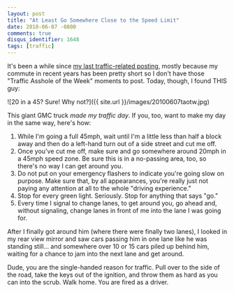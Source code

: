 ```yaml
---
layout: post
title: "At Least Go Somewhere Close to the Speed Limit"
date: 2010-06-07 -0800
comments: true
disqus_identifier: 1648
tags: [traffic]
---
```

It's been a while since [my last traffic-related
posting](/archive/2008/09/19/watch-those-one-way-grids.aspx), mostly
because my commute in recent years has been pretty short so I don't have
those "Traffic Asshole of the Week" moments to post. Today, though, I
found THIS guy:

![20 in a 45? Sure! Why
not?]({{ site.url }}/images/20100607taotw.jpg)

This giant GMC truck *made my traffic day*. If you, too, want to make my
day in the same way, here's how:

1. While I'm going a full 45mph, wait until I'm a little less than half
    a block away and then do a left-hand turn out of a side street and
    cut me off.
2. Once you've cut me off, make sure and go somewhere around 20mph in a
    45mph speed zone. Be sure this is in a no-passing area, too, so
    there's no way I can get around you.
3. Do not put on your emergency flashers to indicate you're going slow
    on purpose. Make sure that, by all appearances, you're really just
    not paying any attention at all to the whole "driving experience."
4. Stop for every green light. Seriously. Stop for anything that says
    "go."
5. Every time I signal to change lanes, to get around you, go ahead
    and, without signaling, change lanes in front of me into the lane I
    was going for.

After I finally got around him (where there were finally two lanes), I
looked in my rear view mirror and saw cars passing him in one lane like
he was standing still... and somewhere over 10 or 15 cars piled up
behind him, waiting for a chance to jam into the next lane and get
around.

Dude, you are the single-handed reason for traffic. Pull over to the
side of the road, take the keys out of the ignition, and throw them as
hard as you can into the scrub. Walk home. You are fired as a driver.
